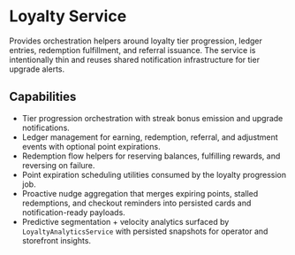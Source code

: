 # Loyalty Service

Provides orchestration helpers around loyalty tier progression, ledger entries, redemption fulfillment, and referral issuance.
The service is intentionally thin and reuses shared notification infrastructure for tier upgrade alerts.

## Capabilities

- Tier progression orchestration with streak bonus emission and upgrade notifications.
- Ledger management for earning, redemption, referral, and adjustment events with optional point expirations.
- Redemption flow helpers for reserving balances, fulfilling rewards, and reversing on failure.
- Point expiration scheduling utilities consumed by the loyalty progression job.
- Proactive nudge aggregation that merges expiring points, stalled redemptions, and checkout reminders into persisted cards and notification-ready payloads.
- Predictive segmentation + velocity analytics surfaced by `LoyaltyAnalyticsService` with persisted snapshots for operator and storefront insights.
